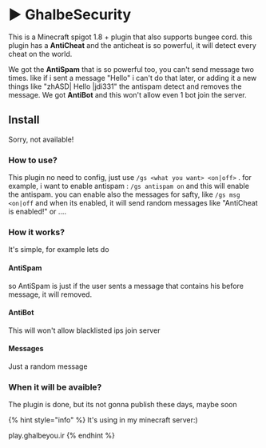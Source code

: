 # ▶ GhalbeSecurity



This is a Minecraft spigot 1.8 + plugin that also supports bungee cord. this plugin has a **AntiCheat** and the anticheat is so powerful, it will detect every cheat on the world.

We got the **AntiSpam** that is so powerful too, you can't send message two times. like if i sent a message "Hello" i can't do that later, or adding it a new things like "zhASD| Hello |jdi331" the antispam detect and removes the message. We got **AntiBot** and this won't allow even 1 bot join the server.

## Install

Sorry, not available!

### How to use?

This plugin no need to config, just use `/gs <what you want> <on|off>` . for example, i want to enable antispam : `/gs antispam on` and this will enable the antispam. you can enable also the messages for safty, like `/gs msg <on|off` and when its enabled, it will send random messages like "AntiCheat is enabled!" or ....

### How it works?

It's simple, for example lets do

#### AntiSpam

so AntiSpam is just if the user sents a message that contains his before message, it will removed.

#### AntiBot

This will won't allow blacklisted ips join server

#### Messages

Just a random message

### When it will be avaible?

The plugin is done, but its not gonna publish these days, maybe soon

{% hint style="info" %}
It's using in my minecraft server:)

play.ghalbeyou.ir
{% endhint %}

